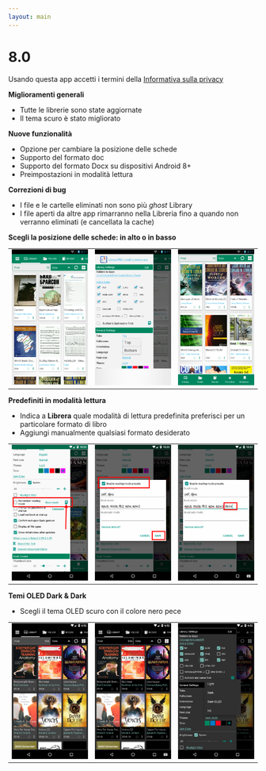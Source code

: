 ```yaml
---
layout: main
---
```


# 8.0

Usando questa app accetti i termini della [Informativa sulla privacy](/wiki/PrivacyPolicy/it)

**Miglioramenti generali**

* Tutte le librerie sono state aggiornate
* Il tema scuro è stato migliorato

**Nuove funzionalità**

* Opzione per cambiare la posizione delle schede
* Supporto del formato doc
* Supporto del formato Docx su dispositivi Android 8+
* Preimpostazioni in modalità lettura

**Correzioni di bug**

* I file e le cartelle eliminati non sono più _ghost_ Library
* I file aperti da altre app rimarranno nella Libreria fino a quando non verranno eliminati (e cancellata la cache)

**Scegli la posizione delle schede: in alto o in basso**

||||
|-|-|-|
|![](2.png)|![](3.png)|![](1.png)|

**Predefiniti in modalità lettura**

* Indica a **Librera** quale modalità di lettura predefinita preferisci per un particolare formato di libro
* Aggiungi manualmente qualsiasi formato desiderato

||||
|-|-|-|
|![](4.png)|![](5.png)|![](6.png)|

**Temi OLED Dark &amp; Dark**

* Scegli il tema OLED scuro con il colore nero pece

||||
|-|-|-|
|![](9.png)|![](8.png)|![](7.png)|

